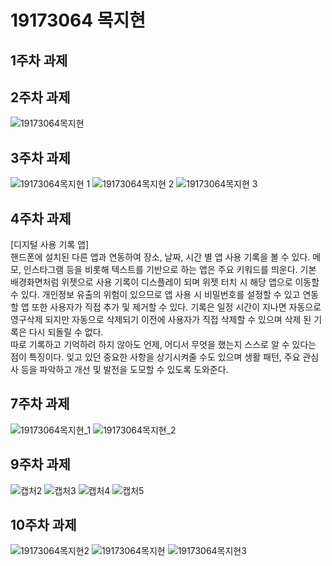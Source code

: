 # 19173064 목지현

## 1주차 과제

## 2주차 과제
   ![19173064목지현](https://user-images.githubusercontent.com/71024951/93354146-a918e880-f877-11ea-84d7-1aca4a9ac43a.png)
   

## 3주차 과제
   ![19173064목지현 1](https://user-images.githubusercontent.com/71024951/93469600-b0013300-f92b-11ea-9b69-a0eefb61f5cd.png)
   ![19173064목지현 2](https://user-images.githubusercontent.com/71024951/93469696-d030f200-f92b-11ea-8c81-7b91a34593a9.png)
   ![19173064목지현 3](https://user-images.githubusercontent.com/71024951/93469728-d8892d00-f92b-11ea-913f-71c831e16afb.png)


## 4주차 과제
[디지털 사용 기록 앱]    
핸드폰에 설치된 다른 앱과 연동하여 장소, 날짜, 시간 별 앱 사용 기록을 볼 수 있다. 메모, 인스타그램 등을 비롯해 텍스트를 기반으로 하는 앱은 주요 키워드를 띄운다. 기본 배경화면처럼 위젯으로 사용 기록이 디스플레이 되며 위젯 터치 시 해당 앱으로 이동할 수 있다. 개인정보 유출의 위험이 있으므로 앱 사용 시 비밀번호를 설정할 수 있고 연동할 앱 또한 사용자가 직접 추가 및 제거할 수 있다. 기록은 일정 시간이 지나면 자동으로 영구삭제 되지만 자동으로 삭제되기 이전에 사용자가 직접 삭제할 수 있으며 삭제 된 기록은 다시 되돌릴 수 없다.    
따로 기록하고 기억하려 하지 않아도 언제, 어디서 무엇을 했는지 스스로 알 수 있다는 점이 특징이다. 잊고 있던 중요한 사항을 상기시켜줄 수도 있으며 생활 패턴, 주요 관심사 등을 파악하고 개선 및 발전을 도모할 수 있도록 도와준다.


## 7주차 과제
![19173064목지현_1](https://user-images.githubusercontent.com/71024951/96368586-796b4200-118f-11eb-9265-85f3457586b5.PNG)
![19173064목지현_2](https://user-images.githubusercontent.com/71024951/96368603-8d16a880-118f-11eb-97ed-f4d8b477ec55.PNG)


## 9주차 과제
![캡처2](https://user-images.githubusercontent.com/71024951/97804612-70509980-1c94-11eb-93c6-616c3f53cea8.PNG)
![캡처3](https://user-images.githubusercontent.com/71024951/97804622-7c3c5b80-1c94-11eb-868d-a01735eb6534.PNG)
![캡처4](https://user-images.githubusercontent.com/71024951/97804624-82cad300-1c94-11eb-85a9-51ab25f6dab7.PNG)
![캡처5](https://user-images.githubusercontent.com/71024951/97804627-88c0b400-1c94-11eb-97b1-c801d646abf3.PNG)


## 10주차 과제
![19173064목지현2](https://user-images.githubusercontent.com/71024951/98445647-16e8de80-215c-11eb-9466-bd3d644ac1ea.PNG)
![19173064목지현](https://user-images.githubusercontent.com/71024951/98445548-99bd6980-215b-11eb-9b10-9f56c39d772a.PNG)
![19173064목지현3](https://user-images.githubusercontent.com/71024951/98445644-12bcc100-215c-11eb-9b5d-d9d2503a731f.PNG)

